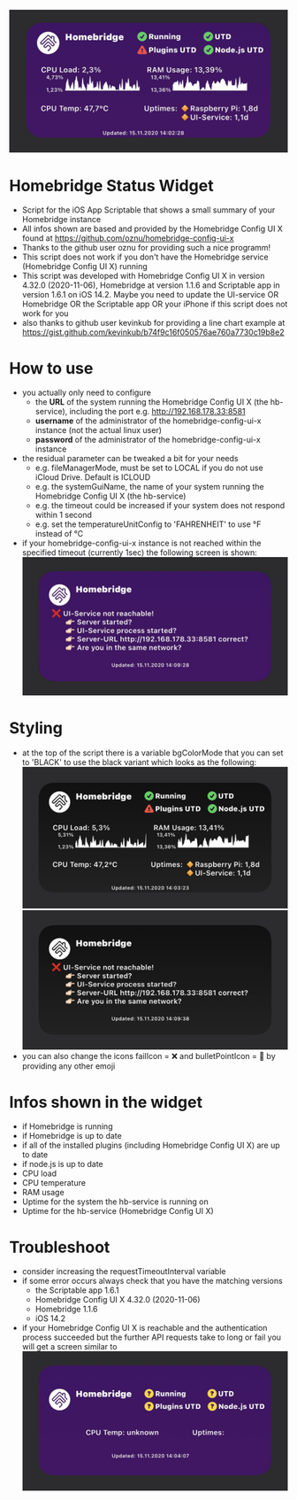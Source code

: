 ![](widget_purple.jpg)

# Homebridge Status Widget
- Script for the iOS App Scriptable that shows a small summary of your Homebridge instance
- All infos shown are based and provided by the Homebridge Config UI X found at https://github.com/oznu/homebridge-config-ui-x
- Thanks to the github user oznu for providing such a nice programm!
- This script does not work if you don't have the Homebridge service (Homebridge Config UI X) running
- This script was developed with Homebridge Config UI X in version 4.32.0 (2020-11-06), Homebridge at version 1.1.6 and Scriptable app in version 1.6.1 on iOS 14.2. Maybe you need to update the UI-service OR Homebridge OR the Scriptable app OR your iPhone if this script does not work for you
- also thanks to github user kevinkub for providing a line chart example at https://gist.github.com/kevinkub/b74f9c16f050576ae760a7730c19b8e2

# How to use
- you actually only need to configure 
   - the **URL** of the system running the Homebridge Config UI X (the hb-service), including the port e.g. http://192.168.178.33:8581
   - **username** of the administrator of the homebridge-config-ui-x instance (not the actual linux user)
   - **password** of the administrator of the homebridge-config-ui-x instance
- the residual parameter can be tweaked a bit for your needs
   - e.g. fileManagerMode, must be set to LOCAL if you do not use iCloud Drive. Default is ICLOUD
   - e.g. the systemGuiName, the name of your system running the Homebridge Config UI X (the hb-service)
   - e.g. the timeout could be increased if your system does not respond within 1 second
   - e.g. set the temperatureUnitConfig to 'FAHRENHEIT' to use °F instead of °C
- if your homebridge-config-ui-x instance is not reached within the specified timeout (currently 1sec) the following screen is shown: ![](notAvailable_purple.jpg)

# Styling
- at the top of the script there is a variable bgColorMode that you can set to 'BLACK' to use the black variant which looks as the following:
![](widget_black.jpg)
![](notAvailable_black.jpg)
- you can also change the icons failIcon = ❌ and bulletPointIcon = 🔸 by providing any other emoji

# Infos shown in the widget
- if Homebridge is running
- if Homebridge is up to date
- if all of the installed plugins (including Homebridge Config UI X) are up to date
- if node.js is up to date
- CPU load
- CPU temperature
- RAM usage
- Uptime for the system the hb-service is running on
- Uptime for the hb-service (Homebridge Config UI X)

# Troubleshoot
- consider increasing the requestTimeoutInterval variable
- if some error occurs always check that you have the matching versions
  - the Scriptable app 1.6.1
  - Homebridge Config UI X 4.32.0 (2020-11-06)
  - Homebridge 1.1.6
  - iOS 14.2
- if your Homebridge Config UI X is reachable and the authentication process succeeded but the further API requests take to long or fail you will get a screen similar to ![](unknown.jpg)
